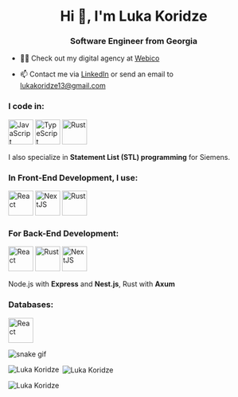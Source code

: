 <h1 align="center">Hi 👋, I'm Luka Koridze</h1>
<h3 align="center">Software Engineer from Georgia</h3>

- 👨‍💻 Check out my digital agency at [Webico](https://www.webico.ge/en)

- 📫 Contact me via [LinkedIn](https://www.linkedin.com/in/lukakoridze/) or send an email to <a href="mailto:lukakoridze13@gmail.com" target="_blank">lukakoridze13@gmail.com</a>

<h3 align="left">I code in:</h3>
<p align="left"> 
<image width="50" src="https://upload.wikimedia.org/wikipedia/commons/thumb/9/99/Unofficial_JavaScript_logo_2.svg/1200px-Unofficial_JavaScript_logo_2.svg.png" alt="JavaScript" />
<image width="50" src="https://upload.wikimedia.org/wikipedia/commons/thumb/4/4c/Typescript_logo_2020.svg/640px-Typescript_logo_2020.svg.png" alt="TypeScript" />   
<image width="50" src="https://encrypted-tbn0.gstatic.com/images?q=tbn:ANd9GcQsAo2CD-hFWMUayHGSZY-Q10FXl8z2JMyL9A&s" alt="Rust" />
<p>I also specialize in <strong>Statement List (STL) programming</strong> for Siemens.</p>

<h3 align="left">In Front-End Development, I use:</h3>
<p align="left"> 
<image  height="50" src="https://ionicframework.com/docs/icons/logo-react-icon.png" alt="React" />
<image  height="50" src="https://logowik.com/content/uploads/images/nextjs2106.logowik.com.webp" alt="NextJS" />   
<image  height="50" src="https://static-00.iconduck.com/assets.00/html-5-icon-224x256-1b5ud2sy.png" alt="Rust" />

<h3 align="left">For Back-End Development:</h3>
<p align="left"> 
<image  height="50" src="https://miro.medium.com/v2/resize:fit:1400/1*f7ztMaMM0etsFHpEfkdiwA.png" alt="React" />
<image  height="50" src="https://miro.medium.com/v2/resize:fit:1000/0*7t_1EnCopxMt6pIO.png" alt="Rust" />
<image  height="50" src="https://miro.medium.com/v2/resize:fit:512/1*5w64FYyee-VNXPWvVKhYEg.png" alt="NextJS" />   
<p>Node.js with <strong>Express</strong> and <strong>Nest.js</strong>, Rust with <strong>Axum</strong></p>   

<h3 align="left">Databases:</h3>
<p align="left"> 
<image  height="50" src="https://miro.medium.com/v2/resize:fit:512/1*doAg1_fMQKWFoub-6gwUiQ.png" alt="React" />

![snake gif](https://github.com/LukaKoridze13/LukaKoridze13/blob/output/github-contribution-grid-snake.gif)

<p><img align="left" src="https://github-readme-stats.vercel.app/api/top-langs?username=LukaKoridze13&show_icons=true&theme=dark&text_color=FFFFFF&locale=en&layout=compact" alt="Luka Koridze" /></p>

<p>&nbsp;<img align="center" src="https://github-readme-stats.vercel.app/api?username=LukaKoridze13&show_icons=true&theme=dark&text_color=FFFFFF&locale=en" alt="Luka Koridze" /></p>

<p><img align="center" src="https://github-readme-streak-stats.herokuapp.com/?user=LukaKoridze13&" alt="Luka Koridze" /></p>
